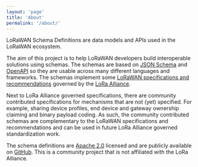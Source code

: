 ```yaml
---
layout: 'page'
title: 'About'
permalink: '/about/'
---
```


LoRaWAN Schema Definitions are data models and APIs used in the LoRaWAN ecosystem.

The aim of this project is to help LoRaWAN developers build interoperable solutions using schemas. The schemas are based on [JSON Schema][json-schema] and [OpenAPI][open-api] so they are usable across many different languages and frameworks. The schemas implement some [LoRaWAN specifications and recommendations][lorawan-specifications] governed by the [LoRa Alliance][lora-alliance].

Next to LoRa Alliance governed specifications, there are community contributed specifications for mechanisms that are not (yet) specified. For example, sharing device profiles, end device and gateway ownership claiming and binary payload coding. As such, the community contributed schemas are complementary to the LoRaWAN specifications and recommendations and can be used in future LoRa Alliance governed standardization work.

The schema definitions are [Apache 2.0][license] licensed and are publicly available on [GitHub][gh-lorawan-schema]. This is a community project that is not affiliated with the LoRa Alliance.

[json-schema]: https://json-schema.org
[open-api]: https://www.openapis.org/
[lorawan-specifications]: https://lora-alliance.org/lorawan-for-developers
[lora-alliance]: https://www.lora-alliance.org
[license]: https://opensource.org/licenses/Apache-2.0
[gh-lorawan-schema]: https://github.com/lorawan-schema

